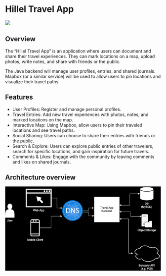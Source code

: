 # Hillel Travel App

![](https://github.com/ownerofglory/hillel-travel-app/actions/workflows/github-actions.yml/badge.svg)

## Overview
The “Hillel Travel App” is an application where users can document and share their travel experiences. They can mark locations on a map, upload photos, write notes, and share with friends or the public.


The Java backend will manage user profiles, entries, and shared journals. Mapbox (or a similar service) will be used to allow users to pin locations and visualize their travel paths.

## Features
- User Profiles: Register and manage personal profiles.
- Travel Entries: Add new travel experiences with photos, notes, and marked locations on the map.
- Interactive Map: Using Mapbox, allow users to pin their traveled locations and see travel paths.
- Social Sharing: Users can choose to share their entries with friends or the public.
- Search & Explore: Users can explore public entries of other travelers, search for specific locations, and gain inspiration for future travels.
- Comments & Likes: Engage with the community by leaving comments and likes on shared journals.

## Architecture overview
![](./docs/architecture.png)
